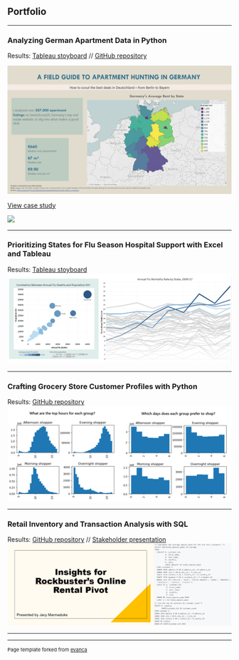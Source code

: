 ## Portfolio

---

### Analyzing German Apartment Data in Python

Results: [Tableau stoyboard](https://public.tableau.com/app/profile/jacquelyn.marmaduke/viz/GermanRentStoryboard/Germanrentstoryboard?publish=yes) // [GitHub repository](https://github.com/jacymarmaduke/rent-analysis)

<img src="images/rentStoryboardSS.png?raw=true"/>

[View case study](/pdf/germanRentCaseStudy.pdf)

<img src="images/rentCaseStudySS.png?raw=true"/>

---

### Prioritizing States for Flu Season Hospital Support with Excel and Tableau

Results: [Tableau stoyboard](https://public.tableau.com/app/profile/jacquelyn.marmaduke/viz/influenzastoryboard/Story1?publish=yes)
<img src="images/fluVizCombo.png?raw=true"/>

---

### Crafting Grocery Store Customer Profiles with Python

Results: [GitHub repository](https://github.com/jacymarmaduke/python_instacart)
<img src="images/timeDayCombo.png?raw=true"/>

---

### Retail Inventory and Transaction Analysis with SQL

Results: [GitHub repository](https://github.com/jacymarmaduke/SQL_queries_movies) // [Stakeholder presentation](/pdf/sqlPres.pdf)
<img src="images/sqlSS.png?raw=true"/>

---



---
<p style="font-size:11px">Page template forked from <a href="https://github.com/evanca/quick-portfolio">evanca</a></p>
<!-- Remove above link if you don't want to attibute -->

